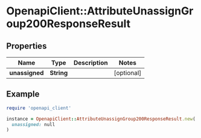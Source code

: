 # OpenapiClient::AttributeUnassignGroup200ResponseResult

## Properties

| Name | Type | Description | Notes |
| ---- | ---- | ----------- | ----- |
| **unassigned** | **String** |  | [optional] |

## Example

```ruby
require 'openapi_client'

instance = OpenapiClient::AttributeUnassignGroup200ResponseResult.new(
  unassigned: null
)
```

